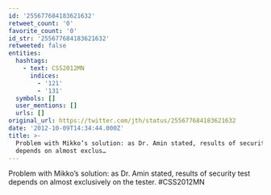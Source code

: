 ```yaml
---
id: '255677684183621632'
retweet_count: '0'
favorite_count: '0'
id_str: '255677684183621632'
retweeted: false
entities:
  hashtags:
    - text: CSS2012MN
      indices:
        - '121'
        - '131'
  symbols: []
  user_mentions: []
  urls: []
original_url: https://twitter.com/jth/status/255677684183621632
date: '2012-10-09T14:34:44.000Z'
title: >-
  Problem with Mikko’s solution: as Dr. Amin stated, results of security test
  depends on almost exclus…
---
```


Problem with Mikko’s solution: as Dr. Amin stated, results of security test depends on almost exclusively on the tester. #CSS2012MN